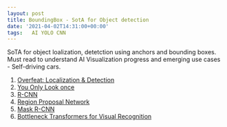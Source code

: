 ```yaml
---
layout: post
title: BoundingBox - SotA for Object detection   
date: '2021-04-02T14:31:00+00:00'
tags:   AI YOLO CNN
---
```


SoTA for object loalization, detetction using anchors and bounding boxes. Must read to understand AI Visualization progress and emerging use cases - Self-driving cars.

1. <a href="https://arxiv.org/abs/1312.6229"> Overfeat: Localization & Detection </a><br>
2. <a href="https://arxiv.org/abs/1506.02640"> You Only Look once </a><br>
3. <a href="https://arxiv.org/abs/1311.2524"> R-CNN </a><br>
4. <a href="https://arxiv.org/pdf/1506.01497.pdf"> Region Proposal Network </a><br>
5. <a href="https://arxiv.org/pdf/1703.06870.pdf"> Mask R-CNN </a><br>
6. <a href="https://arxiv.org/abs/2101.11605"> Bottleneck Transformers for Visual Recognition </a><br>
